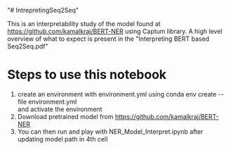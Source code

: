 "# IntrepretingSeq2Seq" 
<br/>

This is an interpretability study of the model found  at https://github.com/kamalkraj/BERT-NER using Captum library. A high level overview of what to expect is present in the "Interpreting BERT based Seq2Seq.pdf"

# Steps to use this notebook 

1. create an environment with environment.yml using conda env create --file environment.yml <br/> and activate the environment
2. Download pretrained model from https://github.com/kamalkraj/BERT-NER <br/>
3. You can then run and play with  NER_Model_Interpret.ipynb after updating model path in 4th cell <br/>

